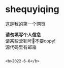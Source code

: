 # shequyiqing
这是我的第一个网页
<div><strong>请勿填写个人信息</strong></div>
请某些营销号🔨不要copy! <br>
源代码里有邮箱

                                                                                                                                                    <b>2022-6-6</b>

